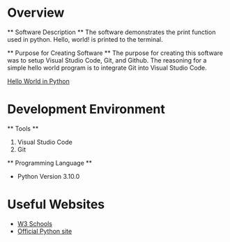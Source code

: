 # Overview
** Software Description **
The software demonstrates the print function used in python.
Hello, world! is printed to the terminal.


** Purpose for Creating Software **
The purpose for creating this software was to setup Visual Studio Code, Git, and Github.
The reasoning for a simple hello world program is to integrate Git into Visual Studio Code.


[Hello World in Python](https://youtu.be/M5mDF_NzG1M)

# Development Environment
** Tools ** 
1. Visual Studio Code
2. Git

** Programming Language **
- Python Version 3.10.0

# Useful Websites
* [W3 Schools](https://www.w3schools.com/)
* [Official Python site](https://www.python.org/)
